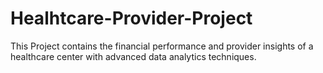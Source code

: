 # Healhtcare-Provider-Project
This Project contains the financial performance and provider insights of a healthcare center with advanced data analytics techniques.

